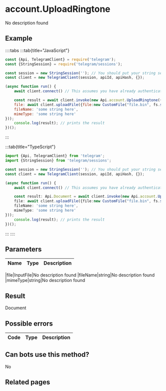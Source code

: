 # account.UploadRingtone

No description found

## Example

::::tabs
:::tab{title="JavaScript"}
```js
const {Api, TelegramClient} = require('telegram');
const {StringSession} = require('telegram/sessions');

const session = new StringSession(''); // You should put your string session here
const client = new TelegramClient(session, apiId, apiHash, {});

(async function run() {
    await client.connect() // This assumes you have already authenticated with .start()

    const result = await client.invoke(new Api.account.UploadRingtone({
    file: await client.uploadFile({file:new CustomFile("file.bin", fs.statSync("../file.bin").size, "../file.bin"),workers:1}),
    fileName: 'some string here',
    mimeType: 'some string here'
}));
    console.log(result); // prints the result
})();
```
:::

:::tab{title="TypeScript"}
```ts
import {Api, TelegramClient} from 'telegram';
import {StringSession} from 'telegram/sessions';

const session = new StringSession(''); // You should put your string session here
const client = new TelegramClient(session, apiId, apiHash, {});

(async function run() {
    await client.connect() // This assumes you have already authenticated with .start()

    const result: Api.Document = await client.invoke(new Api.account.UploadRingtone({
    file: await client.uploadFile({file:new CustomFile("file.bin", fs.statSync("../file.bin").size, "../file.bin"),workers:1}),
    fileName: 'some string here',
    mimeType: 'some string here'
}));
    console.log(result); // prints the result
})();
```
:::
::::



## Parameters

| Name | Type | Description |
| :--: | ---- | ----------- |

|file|InputFile|No description found
|fileName|string|No description found
|mimeType|string|No description found


## Result

Document

## Possible errors

| Code | Type | Description |
| :--: | ---- | ----------- |



## Can bots use this method?

No

## Related pages


